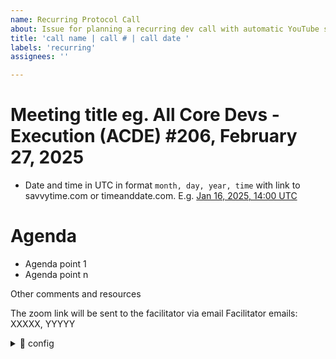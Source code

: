 ```yaml
---
name: Recurring Protocol Call
about: Issue for planning a recurring dev call with automatic YouTube streams
title: 'call name | call # | call date '
labels: 'recurring'
assignees: ''

---
```


# Meeting title eg. All Core Devs - Execution (ACDE) #206, February 27, 2025

- Date and time in UTC in format `month, day, year, time` with link to savvytime.com or timeanddate.com. E.g. [Jan 16, 2025, 14:00 UTC](https://savvytime.com/converter/utc/jan-16-2025/2pm)

# Agenda 

- Agenda point 1 
- Agenda point n 

Other comments and resources

The zoom link will be sent to the facilitator via email
Facilitator emails: XXXXX, YYYYY

<details> <summary>🤖 config</summary>

- Duration in minutes : XXX
- Recurring meeting : true
- Call series : (e.g ACDC ; ACDE; testing call)
- Occurrence rate : weekly # Options: weekly, bi-weekly, monthly
- Already a Zoom meeting ID : false # Set to true if you bring your own link -- WARNING the bot will not create a zoom ID and a summary or a Youtube video -- (make sure your zoom link meeting is auto recording you'll have to handle this yourself)
- Already on Ethereum Calendar : false # Set to true if this meeting is already on the Ethereum public calendar (will not create calendar event)
- Need YouTube stream links : true # Set to false if you don't want YouTube stream links created
- display zoom link in invite : false # Set to true to add the Zoom link to the Google Calendar invite description


</details>